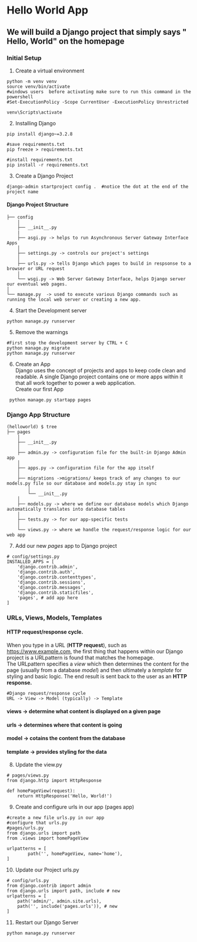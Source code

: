 # Hello World App

## We will build a Django project that simply says " Hello, World" on the homepage

### Initial Setup

1. Create a virtual environment

```
python -m venv venv
source venv/bin/activate  
#windows users  before activating make sure to run this command in the powershell
#Set-ExecutionPolicy -Scope CurrentUser -ExecutionPolicy Unrestricted

venv\Scripts\activate
```

2. Installing Django

```
pip install django~=3.2.8
```
```
#save requirements.txt
pip freeze > requirements.txt

#install requirements.txt
pip install -r requirements.txt
```

3. Create a Django Project

```
django-admin startproject config .  #notice the dot at the end of the project name
```
#### Django Project Structure 
```
├── config
    │
    ├── __init__.py
    |
    ├── asgi.py -> helps to run Asynchronous Server Gateway Interface Apps
    │
    ├── settings.py -> controls our project's settings
    │
    ├── urls.py -> tells Django which pages to build in respsonse to a browser or URL request
    │
    └── wsgi.py -> Web Server Gateway Interface, helps Django server our eventual web pages.
│   
└── manage.py  -> used to execute various Django commands such as running the local web server or creating a new app.
```
4. Start the Development server
```
python manage.py runserver
```
5. Remove the warnings
```
#First stop the development server by CTRL + C
python manage.py migrate
python manage.py runserver
```
6. Create an App <br>
Django uses the concept of projects and apps to keep code clean and readable. A single Django
project contains one or more apps within it that all work together to power a web application. <br>
Create our first App
```
 python manage.py startapp pages
```
### Django App Structure

```
(helloworld) $ tree
├── pages
    │
    ├── __init__.py
    │
    ├── admin.py -> configuration file for the built-in Django Admin app
    │
    ├── apps.py -> configuration file for the app itself
    │   
    ├── migrations ->migrations/ keeps track of any changes to our models.py file so our database and models.py stay in sync
        │
        └── __init__.py
    │
    ├── models.py -> where we define our database models which Django automatically translates into database tables
    │
    ├── tests.py -> for our app-specific tests
    │
    └── views.py -> where we handle the request/response logic for our web app

```
7. Add our new <i>pages</i> app to Django project
```
# config/settings.py
INSTALLED_APPS = [
    'django.contrib.admin',
    'django.contrib.auth',
    'django.contrib.contenttypes',
    'django.contrib.sessions',
    'django.contrib.messages',
    'django.contrib.staticfiles',
    'pages', # add app here
]
```
### URLs, Views, Models, Templates
#### HTTP request/response cycle. 
When you type in a URL (<b>HTTP request</b>), such as
https://www.example.com, the first thing that happens within our Django project is a
URLpattern is found that matches the homepage. <br> The URLpattern specifies a <i>view</i> which then
determines the content for the page (usually from a database <i>model</i>) and then ultimately a
<i>template</i> for styling and basic logic. The end result is sent back to the user as an <b>HTTP response.</b> 
```
#Django request/response cycle
URL -> View -> Model (typically) -> Template
```

#### views -> determine what content is displayed on a given page

#### urls  -> determines where that content is going  
#### model -> cotains the content from the database
#### template -> provides styling for the data

8. Update the view.py
```
# pages/views.py
from django.http import HttpResponse

def homePageView(request):
    return HttpResponse('Hello, World!')

```

9. Create and configure urls in our app (pages app)
```
#create a new file urls.py in our app
#configure that urls.py
#pages/urls.py
from django.urls import path
from .views import homePageView

urlpatterns = [
        path('', homePageView, name='home'),
]

```
10. Update our Project urls.py
```
# config/urls.py
from django.contrib import admin
from django.urls import path, include # new
urlpatterns = [
    path('admin/', admin.site.urls),
    path('', include('pages.urls')), # new
]

```
11. Restart our Django Server
```
python manage.py runserver
```